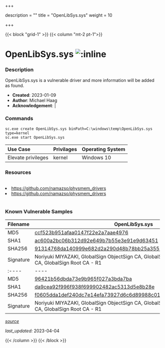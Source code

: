 +++

description = ""
title = "OpenLibSys.sys"
weight = 10

+++


{{< block "grid-1" >}}
{{< column "mt-2 pt-1">}}


# OpenLibSys.sys ![:inline](/images/twitter_verified.png) 


### Description

OpenLibSys.sys is a vulnerable driver and more information will be added as found.

- **Created**: 2023-01-09
- **Author**: Michael Haag
- **Acknowledgement**:  | [](https://twitter.com/)

### Commands

```
sc.exe create OpenLibSys.sys binPath=C:\windows\temp\OpenLibSys.sys type=kernel
sc.exe start OpenLibSys.sys
```

| Use Case | Privilages | Operating System | 
|:---- | ---- | ---- |
| Elevate privileges | kernel | Windows 10 |

### Resources
<br>
<li><a href=" https://github.com/namazso/physmem_drivers"> https://github.com/namazso/physmem_drivers</a></li>
<li><a href="https://github.com/namazso/physmem_drivers">https://github.com/namazso/physmem_drivers</a></li>
<br>

### Known Vulnerable Samples

| Filename | OpenLibSys.sys |
|:---- | ---- | 
| MD5 | <a href="https://www.virustotal.com/gui/file/ccf523b951afaa0147f22e2a7aae4976">ccf523b951afaa0147f22e2a7aae4976</a> |
| SHA1 | <a href="https://www.virustotal.com/gui/file/ac600a2bc06b312d92e649b7b55e3e91e9d63451">ac600a2bc06b312d92e649b7b55e3e91e9d63451</a> |
| SHA256 | <a href="https://www.virustotal.com/gui/file/91314768da140999e682d2a290d48b78bb25a35525ea12c1b1f9634d14602b2c">91314768da140999e682d2a290d48b78bb25a35525ea12c1b1f9634d14602b2c</a> |
| Signature | Noriyuki MIYAZAKI, GlobalSign ObjectSign CA, GlobalSign Primary Object Publishing CA, GlobalSign Root CA - R1   || Filename | OpenLibSys.sys |
|:---- | ---- | 
| MD5 | <a href="https://www.virustotal.com/gui/file/96421b56dbda73e9b965f027a3bda7ba">96421b56dbda73e9b965f027a3bda7ba</a> |
| SHA1 | <a href="https://www.virustotal.com/gui/file/da9cea92f996f938f699902482ac5313d5e8b28e">da9cea92f996f938f699902482ac5313d5e8b28e</a> |
| SHA256 | <a href="https://www.virustotal.com/gui/file/f0605dda1def240dc7e14efa73927d6c6d89988c01ea8647b671667b2b167008">f0605dda1def240dc7e14efa73927d6c6d89988c01ea8647b671667b2b167008</a> |
| Signature | Noriyuki MIYAZAKI, GlobalSign ObjectSign CA, GlobalSign Primary Object Publishing CA, GlobalSign Root CA - R1   |


[*source*](https://github.com/magicsword-io/LOLDrivers/tree/main/yaml/openlibsys.sys.yml)

*last_updated:* 2023-04-04








{{< /column >}}
{{< /block >}}
